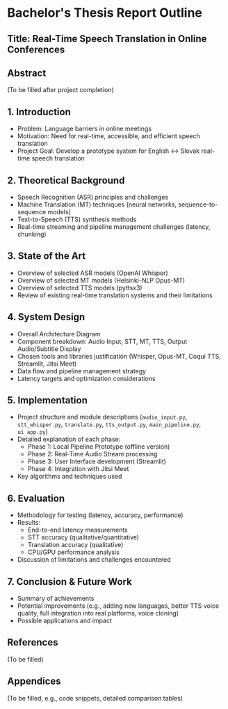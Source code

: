 # Bachelor's Thesis Report Outline

## Title: Real-Time Speech Translation in Online Conferences

## Abstract
(To be filled after project completion)

## 1. Introduction
*   Problem: Language barriers in online meetings
*   Motivation: Need for real-time, accessible, and efficient speech translation
*   Project Goal: Develop a prototype system for English ↔ Slovak real-time speech translation

## 2. Theoretical Background
*   Speech Recognition (ASR) principles and challenges
*   Machine Translation (MT) techniques (neural networks, sequence-to-sequence models)
*   Text-to-Speech (TTS) synthesis methods
*   Real-time streaming and pipeline management challenges (latency, chunking)

## 3. State of the Art
*   Overview of selected ASR models (OpenAI Whisper)
*   Overview of selected MT models (Helsinki-NLP Opus-MT)
*   Overview of selected TTS models (pyttsx3)
*   Review of existing real-time translation systems and their limitations

## 4. System Design
*   Overall Architecture Diagram
*   Component breakdown: Audio Input, STT, MT, TTS, Output Audio/Subtitle Display
*   Chosen tools and libraries justification (Whisper, Opus-MT, Coqui TTS, Streamlit, Jitsi Meet)
*   Data flow and pipeline management strategy
*   Latency targets and optimization considerations

## 5. Implementation
*   Project structure and module descriptions (`audio_input.py`, `stt_whisper.py`, `translate.py`, `tts_output.py`, `main_pipeline.py`, `ui_app.py`)
*   Detailed explanation of each phase:
    *   Phase 1: Local Pipeline Prototype (offline version)
    *   Phase 2: Real-Time Audio Stream processing
    *   Phase 3: User Interface development (Streamlit)
    *   Phase 4: Integration with Jitsi Meet
*   Key algorithms and techniques used

## 6. Evaluation
*   Methodology for testing (latency, accuracy, performance)
*   Results:
    *   End-to-end latency measurements
    *   STT accuracy (qualitative/quantitative)
    *   Translation accuracy (qualitative)
    *   CPU/GPU performance analysis
*   Discussion of limitations and challenges encountered

## 7. Conclusion & Future Work
*   Summary of achievements
*   Potential improvements (e.g., adding new languages, better TTS voice quality, full integration into real platforms, voice cloning)
*   Possible applications and impact

## References
(To be filled)

## Appendices
(To be filled, e.g., code snippets, detailed comparison tables)

